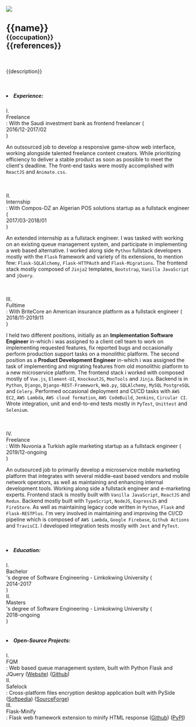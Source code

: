 <div class='profile'>
  <a href='https://mfeddad.xyz'>
    <img src='{{profileImage}}'></img>
  </a>
  <h2>
    <big>{{name}} <br></big>
    <small>{{occupation}}</small><br/>
    {{references}}
  </h2>
</div>
<div style='clear: left;'></div>
<br/>
<p class='intro'>
{{description}}
</p>

<br />

<h5><li> Experience: </li></h5>
<div class='list'>
I. <div class="notice">Freelance</div>: With the Saudi investment bank as frontend freelancer (<div class="date">2016/12-2017/02</div>) <br />
<p class='notice sub'>
  An outsourced job to develop a responsive game-show web interface, working alongside talented freelance content creators. While prioritizing efficiency to deliver a stable product as soon as possible to meet the client's deadline. The front-end tasks were mostly accomplished with <code>ReactJS</code> and <code>Animate.css</code>.
</p><br/><br/>
II. <div class="notice">Internship</div>: With Compos-DZ an Algerian POS solutions startup as a fullstack engineer (<div class="date">2017/03-2018/01</div>) <br />
<p class='notice sub'>
  An extended internship as a fullstack engineer. I was tasked with working on an existing queue management system, and participate in implementing a web based alternative. I worked along side <code>Python</code> fullstack developers mostly with the <code>Flask</code> framework and variety of its extensions, to mention few: <code>Flask-SQLAlchemy</code>, <code>Flask-HTTPAuth</code> and <code>Flask-Migrations</code>. The frontend stack mostly composed of <code>Jinja2</code> templates, <code>Bootstrap</code>, <code>Vanilla JavaScript</code> and <code>jQuery</code>.
</p><br/><br/>
III. <div class="notice">Fulltime</div>: With BriteCore an American insurance platform as a fullstack engineer (<div class="date">2018/11-2019/11</div>) <br/>
<p class='notice sub'>
  I held two different positions, initially as an <b>Implementation Software Engineer</b> in-which i was assigned to a client cell team to work on implementing requested features, fix reported bugs and occasionally perform production support tasks on a monolithic platform. The second position as a <b>Product Development Engineer</b> in-which i was assigned the task of implementing and migrating features from old monolithic platform to a new microservice platform. The frontend stack i worked with composed mostly of <code>Vue.js</code>, <code>Element-UI</code>, <code>KnockoutJS</code>, <code>MooTools</code> and <code>Jinja</code>. Backend is in <code>Python</code>, <code>Django</code>, <code>Django-REST-Framework</code>, <code>Web.py</code>, <code>SQLAlchemy</code>, <code>MySQL</code> <code>PostgreSQL</code> and <code>Celery</code>. Performed occasional deployment and CI/CD tasks with <code>AWS EC2</code>, <code>AWS Lambda</code>, <code>AWS cloud formation</code>, <code>AWS CodeBuild</code>, <code>Jenkins</code>, <code>Circular CI</code>. Wrote integration, unit and end-to-end tests mostly in <code>PyTest</code>, <code>Unittest</code> and <code>Selenium</code>.
</p><br/><br/>
IV. <div class="notice">Freelance</div>: With Nuvonia a Turkish agile marketing startup as a fullstack engineer (<div class="date">2019/12-ongoing</div>) <br />
<p class='notice sub'>
  An outsourced job to primarily develop a microservice mobile marketing platform that integrates with several middle-east based vendors and mobile network operators, as well as maintaining and enhancing internal development tools. Working along side a fullstack engineer and e-marketing experts. Frontend stack is mostly built with <code>Vanilla JavaScript</code>, <code>ReactJS</code> and <code>Redux</code>. Backend mostly built with <code>TypeScript</code>, <code>NodeJS</code>, <code>ExpressJS</code> and <code>FireStore</code>. As well as maintaining legacy code written in <code>Python</code>, <code>Flask</code> and <code>Flask-RESTPlus</code>. I'm very involved in maintaining and improving the CI/CD pipeline which is composed of <code>AWS Lambda</code>, <code>Google Firebase</code>, <code>Github Actions</code> and <code>TravisCI</code>. I developed integration tests mostly with <code>Jest</code> and <code>PyTest</code>.
</p>
</div>

<br />
<h5><li> Education: </li></h5>
<div class='list'>
  I. <div class="notice">Bachelor</div>'s degree of Software Engineering - Limkokwing University (<div class='date'>2014-2017</div>) <br />
  II. <div class="notice">Masters</div>'s degree of Software Engineering - Limkokwing University (<div class="date">2018-ongoing</div>)
</div>

<br />
<h5><li> Open-Source Projects: </li></h5>
<div class='list'>
I. <div class='notice'>FQM</div>: Web based queue management system, built with Python Flask and JQuery (<a href="https://fqms.github.io" target='_blank'><span class='itemFull'>Website</span></a>) (<a target='_blank' href="https://github.com/mrf345/FQM"><span class='itemFull'>Github</span></a>)<br/>
II. <div class='notice'>Safelock</div>: Cross-platform files encryption desktop application built with PySide (<a href="https://softpedia.com/get/Security/Encrypting/Safelock.shtml" target='_blank'><span class='itemFull'>Softpedia</span></a>) (<a href="https://sourceforge.net/projects/safe-lock/" target='_blank'><span class='itemFull'>SourceForge</span></a>)<br/>
III. <div class='notice'>Flask-Minify</div>: Flask web framework extension to minify HTML response (<a href="https://github.com/mrf345/flask_minify" target='_blank'><span class='itemFull'>Github</span></a>) (<a target='_blank' href="https://pypi.org/project/Flask-Minify/"><span class='itemFull'>PyPI</span></a>)<br/>
</div>
